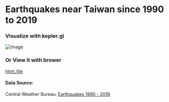 # Earthquakes near Taiwan since 1990 to 2019

### Visualize with kepler.gl

![image](https://github.com/omaryangtw/earthquake/blob/master/earthquake.gif)
### Or View it with brower
[html_file](https://github.com/omaryangtw/earthquake/blob/master/kepler.gl.html)

#### Data Source:

Central Weather Bureau: [Earthquakes 1990 - 2019](https://opendata.cwb.gov.tw/dataset/earthquake/E-A0073-002)
